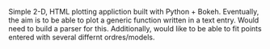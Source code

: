 Simple 2-D, HTML plotting appliction built with Python + Bokeh. Eventually, the aim is to be able to plot a generic function written in a text entry. Would need to build a parser for this. Additionally, would like to be able to fit points entered with several differnt ordres/models.
